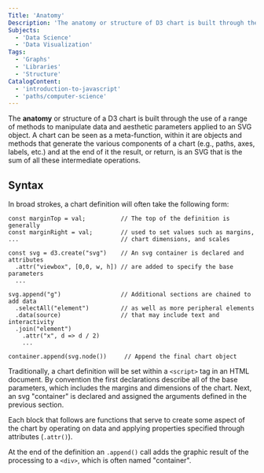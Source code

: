 ```yaml
---
Title: 'Anatomy'
Description: 'The anatomy or structure of D3 chart is built through the use of a range of methods to manipulate data and aesthetic parameters applied to an SVG object.'
Subjects:
  - 'Data Science'
  - 'Data Visualization'
Tags:
  - 'Graphs'
  - 'Libraries'
  - 'Structure'
CatalogContent:
  - 'introduction-to-javascript'
  - 'paths/computer-science'
---
```


The **anatomy** or structure of a D3 chart is built through the use of a range of methods to manipulate data and aesthetic parameters applied to an SVG object. A chart can be seen as a meta-function, within it are objects and methods that generate the various components of a chart (e.g., paths, axes, labels, etc.) and at the end of it the result, or return, is an SVG that is the sum of all these intermediate operations.

## Syntax

In broad strokes, a chart definition will often take the following form:

```pseudo
const marginTop = val;          // The top of the definition is generally
const marginRight = val;        // used to set values such as margins,
...                             // chart dimensions, and scales

const svg = d3.create("svg")    // An svg container is declared and attributes
  .attr("viewbox", [0,0, w, h]) // are added to specify the base parameters
  ...

svg.append("g")                 // Additional sections are chained to add data
  .selectAll("element")         // as well as more peripheral elements
  .data(source)                 // that may include text and interactivity
  .join("element")
    .attr("x", d => d / 2)
    ...

container.append(svg.node())     // Append the final chart object
```

Traditionally, a chart definition will be set within a `<script>` tag in an HTML document. By convention the first declarations describe all of the base parameters, which includes the margins and dimensions of the chart. Next, an svg "container" is declared and assigned the arguments defined in the previous section.

Each block that follows are functions that serve to create some aspect of the chart by operating on data and applying properties specified through attributes (`.attr()`).

At the end of the definition an `.append()` call adds the graphic result of the processing to a `<div>`, which is often named "container".
